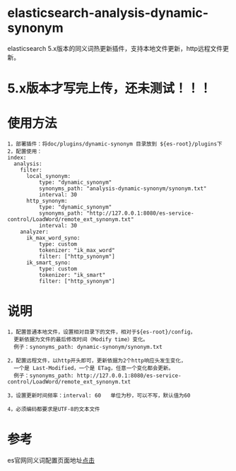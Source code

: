# elasticsearch-analysis-dynamic-synonym
elasticsearch 5.x版本的同义词热更新插件，支持本地文件更新，http远程文件更新。  

# 5.x版本才写完上传，还未测试！！！


# 使用方法
    1，部署插件：将doc/plugins/dynamic-synonym 目录放到 ${es-root}/plugins下
    2，配置使用：
	index:
	  analysis:
		filter:
		  local_synonym: 
			  type: "dynamic_synonym"
			  synonyms_path: "analysis-dynamic-synonym/synonym.txt"
			  interval: 30
		  http_synonym: 
			  type: "dynamic_synonym"
			  synonyms_path: "http://127.0.0.1:8080/es-service-control/LoadWord/remote_ext_synonym.txt"
			  interval: 30
		analyzer:
		  ik_max_word_syno: 
			  type: custom
			  tokenizer: "ik_max_word"
			  filter: ["http_synonym"]
		  ik_smart_syno: 
			  type: custom
			  tokenizer: "ik_smart"
			  filter: ["http_synonym"]


# 说明
    1，配置普通本地文件，设置相对目录下的文件，相对于${es-root}/config，
      更新依据为文件的最后修改时间（Modify time）变化。
      例子：synonyms_path: dynamic-synonym/synonym.txt  
    
    2，配置远程文件，以http开头即可，更新依据为2个http响应头发生变化，
      一个是 Last-Modified，一个是 ETag，任意一个变化都会更新。
      例子：synonyms_path: http://127.0.0.1:8080/es-service-control/LoadWord/remote_ext_synonym.txt
    
    3，设置更新时间频率：interval: 60   单位为秒，可以不写，默认值为60
    
    4，必须编码都要求是UTF-8的文本文件

# 参考
 es官网同义词配置页面地址<a href='https://www.elastic.co/guide/en/elasticsearch/reference/2.3/analysis-synonym-tokenfilter.html'>点击</a>
